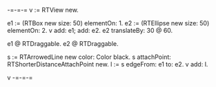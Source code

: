 -=-=-=
v := RTView new.

e1 := (RTBox new size: 50) elementOn: 1.
e2 := (RTEllipse new size: 50) elementOn: 2.
v add: e1; add: e2.
e2 translateBy: 30 @ 60.

e1 @ RTDraggable.
e2 @ RTDraggable.

s := RTArrowedLine new color: Color black.
s attachPoint: RTShorterDistanceAttachPoint new.
l := s edgeFrom: e1 to: e2.
v add: l.

v
-=-=-=
